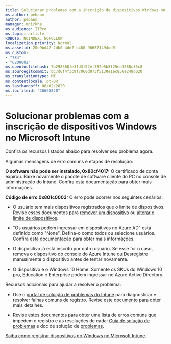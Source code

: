 ```yaml
---
title: Solucionar problemas com a inscrição de dispositivos Windows no Microsoft Intune
ms.author: pebaum
author: pebaum
manager: mnirkhe
ms.audience: ITPro
ms.topic: article
ROBOTS: NOINDEX, NOFOLLOW
localization_priority: Normal
ms.assetid: 20e9bd42-2db0-4dd7-b480-966571494dd9
ms.custom:
- "784"
- "6200002"
ms.openlocfilehash: 7b298360fe31d3f52ef382e5b8f25ee3588c36c8
ms.sourcegitcommit: bc7d6f4f3c9f7060d073f5130e1ec856e248d020
ms.translationtype: MT
ms.contentlocale: pt-BR
ms.lasthandoff: 06/02/2020
ms.locfileid: "36665820"
---
```

# <a name="troubleshoot-issues-with-enrolling-windows-devices-in-microsoft-intune"></a>Solucionar problemas com a inscrição de dispositivos Windows no Microsoft Intune

Confira os recursos listados abaixo para resolver seu problema agora.
  
Algumas mensagens de erro comuns e etapas de resolução:
  
 **O software não pode ser instalado, 0x80cf4017:** O certificado de conta expirou. Baixe novamente o pacote de software cliente do PC no console de administração do Intune. Confira esta documentação para obter mais informações.
  
 **Código de erro 0x801c0003:** O erro pode ocorrer nos seguintes cenários:
  
-  O usuário tem mais dispositivos registrados que o limite de dispositivos. Revise esses documentos para [remover um dispositivo](https://docs.microsoft.com/intune/devices-wipe) ou [alterar o limite de dispositivos](https://docs.microsoft.com/intune/enrollment-restrictions-set#set-device-limit-restrictions).

-  "Os usuários podem ingressar em dispositivos no Azure AD" está definido como "None". Defina-o como todos ou selecione usuários. Confira [esta documentação](https://docs.microsoft.com/azure/active-directory/device-management-azure-portal#configure-device-settings) para obter mais informações.

-  O dispositivo já está inscrito por outro usuário. Se esse for o caso, remova o dispositivo do console do Azure Intune ou Desregistre manualmente o dispositivo antes de tentar novamente.

-  O dispositivo é o Windows 10 Home. Somente os SKUs do Windows 10 pro, Education e Enterprise podem ingressar no Azure Active Directory.

Recursos adicionais para ajudar a resolver o problema:
  
-  Use o [portal de solução de problemas do Intune](https://devicemanagement.microsoft.com/#blade/Microsoft_Intune_DeviceSettings/TroubleshootBlade) para diagnosticar e resolver falhas comuns de registro. Revise [este documento](https://docs.microsoft.com/intune/help-desk-operators) para obter mais detalhes.

-  Revise estes documentos para obter uma lista de erros comuns que impedem o registro e as resoluções de cada: [Guia de solução de problemas](https://support.microsoft.com/help/4089533/troubleshooting-windows-device-enrollment-problems-in-microsoft-intune) e doc de solução de [problemas](https://docs.microsoft.com/intune-classic/troubleshoot/troubleshoot-device-enrollment-in-intune).

[Saiba como registrar dispositivos do Windows no Microsoft Intune](https://docs.microsoft.com/intune/windows-enroll).
